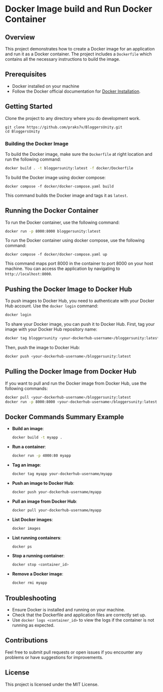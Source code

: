 # Docker Image build and Run Docker Container

## Overview
This project demonstrates how to create a Docker image for an application and run it as a Docker container. The project includes a `Dockerfile` which contains all the necessary instructions to build the image.

## Prerequisites
- Docker installed on your machine
- Follow the Docker official documentation for [Docker Installation](https://docs.docker.com/engine/install/).

## Getting Started

Clone the project to any directory where you do development work.

```
git clone https://github.com/praks7v/BloggersUnity.git
cd BloggersUnity
```

### Building the Docker Image
To build the Docker image, make sure the `Dockerfile` at right location and run the following command:

```bash
docker build . -t bloggersunity:latest -f docker/Dockerfile
```
To build the Docker image using docker compose:
```
docker compose -f docker/docker-compose.yaml build
```

This command builds the Docker image and tags it as `latest`.

## Running the Docker Container
To run the Docker container, use the following command:

```bash
docker run -p 8000:8000 bloggersunity:latest
```
To run the Docker container using docker compose, use the following command:
```
docker compose -f docker/docker-compose.yaml up
```

This command maps port 8000 in the container to port 8000 on your host machine. You can access the application by navigating to `http://localhost:8000`.

## Pushing the Docker Image to Docker Hub
To push images to Docker Hub, you need to authenticate with your Docker Hub account. Use the `docker login` command:

```bash
docker login
```

To share your Docker image, you can push it to Docker Hub. First, tag your image with your Docker Hub repository name:

```bash
docker tag bloggersunity <your-dockerhub-username>/bloggersunity:latest
```

Then, push the image to Docker Hub:

```bash
docker push <your-dockerhub-username>/bloggersunity:latest
```

## Pulling the Docker Image from Docker Hub
If you want to pull and run the Docker image from Docker Hub, use the following commands:

```bash
docker pull <your-dockerhub-username>/bloggersunity:latest
docker run -p 8000:8000 <your-dockerhub-username>/bloggersunity:latest
```

## Docker Commands Summary Example
- **Build an image**:
    ```bash
    docker build -t myapp .
    ```
- **Run a container**:
    ```bash
    docker run -p 4000:80 myapp
    ```
- **Tag an image**:
    ```bash
    docker tag myapp your-dockerhub-username/myapp
    ```
- **Push an image to Docker Hub**:
    ```bash
    docker push your-dockerhub-username/myapp
    ```
- **Pull an image from Docker Hub**:
    ```bash
    docker pull your-dockerhub-username/myapp
    ```
- **List Docker images**:
    ```bash
    docker images
    ```
- **List running containers**:
    ```bash
    docker ps
    ```
- **Stop a running container**:
    ```bash
    docker stop <container_id>
    ```
- **Remove a Docker image**:
    ```bash
    docker rmi myapp
    ```

## Troubleshooting
- Ensure Docker is installed and running on your machine.
- Check that the Dockerfile and application files are correctly set up.
- Use `docker logs <container_id>` to view the logs if the container is not running as expected.

## Contributions
Feel free to submit pull requests or open issues if you encounter any problems or have suggestions for improvements.

## License
This project is licensed under the MIT License.
